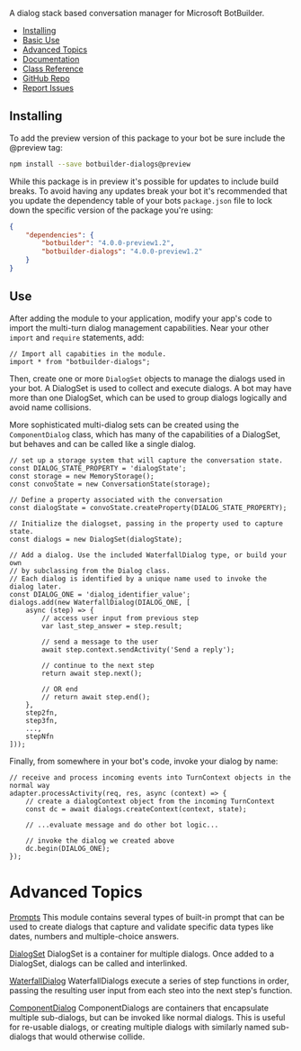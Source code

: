 A dialog stack based conversation manager for Microsoft BotBuilder.

- [Installing](#installing)
- [Basic Use](#use)
- [Advanced Topics](#advanced-topics)
- [Documentation](https://docs.microsoft.com/en-us/azure/bot-service/bot-service-overview-introduction?view=azure-bot-service-4.0)
- [Class Reference](https://docs.microsoft.com/en-us/javascript/api/botbuilder-dialogs/)
- [GitHub Repo](https://github.com/Microsoft/botbuilder-js)
- [Report Issues](https://github.com/Microsoft/botbuilder-js/issues)

## Installing
To add the preview version of this package to your bot be sure include the @preview tag:

```bash
npm install --save botbuilder-dialogs@preview
```

While this package is in preview it's possible for updates to include build breaks. To avoid having any updates break your bot it's recommended that you update the dependency table of your bots `package.json` file to lock down the specific version of the package you're using:

```JSON
{
    "dependencies": {
        "botbuilder": "4.0.0-preview1.2",
        "botbuilder-dialogs": "4.0.0-preview1.2"
    }
}
```


## Use

After adding the module to your application, modify your app's code to import the multi-turn dialog management capabilities. Near your other `import` and `require` statements, add:

```
// Import all capabities in the module.  
import * from "botbuilder-dialogs";
```

Then, create one or more `DialogSet` objects to manage the dialogs used in your bot.
A DialogSet is used to collect and execute dialogs. A bot may have more than one
DialogSet, which can be used to group dialogs logically and avoid name collisions.

More sophisticated multi-dialog sets can be created using the `ComponentDialog` class, which
has many of the capabilities of a DialogSet, but behaves and can be called like a single dialog.

```
// set up a storage system that will capture the conversation state.
const DIALOG_STATE_PROPERTY = 'dialogState';
const storage = new MemoryStorage();
const convoState = new ConversationState(storage);

// Define a property associated with the conversation
const dialogState = convoState.createProperty(DIALOG_STATE_PROPERTY);

// Initialize the dialogset, passing in the property used to capture state.
const dialogs = new DialogSet(dialogState);

// Add a dialog. Use the included WaterfallDialog type, or build your own
// by subclassing from the Dialog class.
// Each dialog is identified by a unique name used to invoke the dialog later.
const DIALOG_ONE = 'dialog_identifier_value';
dialogs.add(new WaterfallDialog(DIALOG_ONE, [
    async (step) => {
        // access user input from previous step
        var last_step_answer = step.result;

        // send a message to the user
        await step.context.sendActivity('Send a reply');

        // continue to the next step
        return await step.next();

        // OR end
        // return await step.end();
    },
    step2fn,
    step3fn,
    ...,
    stepNfn
]));
```

Finally, from somewhere in your bot's code, invoke your dialog by name:

```
// receive and process incoming events into TurnContext objects in the normal way
adapter.processActivity(req, res, async (context) => {
    // create a dialogContext object from the incoming TurnContext
    const dc = await dialogs.createContext(context, state);

    // ...evaluate message and do other bot logic...

    // invoke the dialog we created above
    dc.begin(DIALOG_ONE);
});
```

# Advanced Topics

[Prompts](https://docs.microsoft.com/en-us/azure/bot-service/bot-builder-prompts?view=azure-bot-service-4.0&tabs=javascript) This module contains several types of built-in prompt that can be used to create dialogs that capture and validate specific data types like dates, numbers and multiple-choice answers.

[DialogSet]() DialogSet is a container for multiple dialogs. Once added to a DialogSet, dialogs can be called and interlinked.

[WaterfallDialog](https://docs.microsoft.com/en-us/javascript/api/botbuilder-dialogs/waterfall) WaterfallDialogs execute a series of step functions in order, passing the resulting user input from each steo into the next step's function.

[ComponentDialog]() ComponentDialogs are containers that encapsulate multiple sub-dialogs, but can be invoked like normal dialogs. This is useful for re-usable dialogs, or creating multiple dialogs with similarly named sub-dialogs that would otherwise collide.